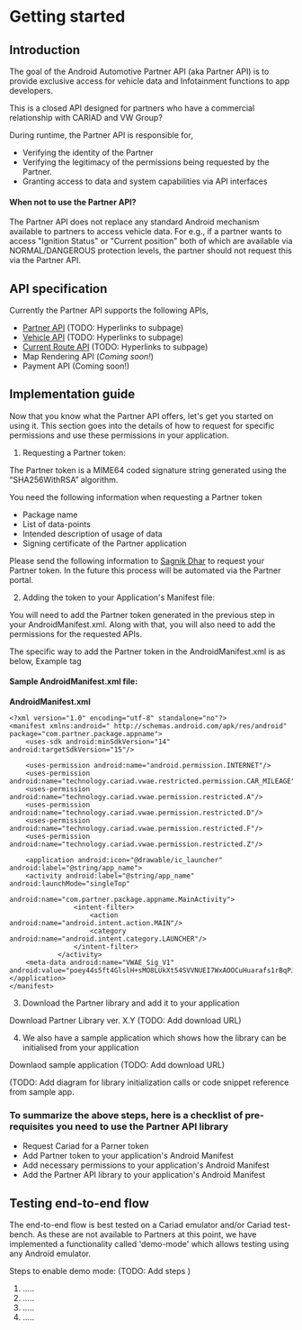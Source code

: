 # Getting started


## Introduction

The goal of the Android Automotive Partner API (aka Partner API) is to provide exclusive access for vehicle data and Infotainment functions to app developers.
	
This is a closed API designed for partners who have a commercial relationship with CARIAD and VW Group?
	
During runtime, the Partner API is responsible for,
* Verifying the identity of the Partner 
* Verifying the legitimacy of the permissions being requested by the Partner.
* Granting access to data and system capabilities via API interfaces 

#### When not to use the Partner API?

The Partner API does not replace any standard Android mechanism available to partners to access vehicle data. For e.g., if a partner wants to access "Ignition Status" or "Current position" both of which are available via NORMAL/DANGEROUS protection levels, the partner should not request this via the Partner API. 


## API specification

Currently the Partner API supports the following APIs, 
* [Partner API](www.google.com) (TODO: Hyperlinks to subpage)
* [Vehicle API](www.google.com) (TODO: Hyperlinks to subpage)
* [Current Route API](www.google.com) (TODO: Hyperlinks to subpage)
* Map Rendering API (_Coming soon!_)
* Payment API (Coming soon!)

## Implementation guide

Now that you know what the Partner API offers, let's get you started on using it. This section goes into the details of how to request for specific permissions and use these permissions in your application.

1. Requesting a Partner token:

The Partner token is a MIME64 coded signature string generated using the “SHA256WithRSA” algorithm.
	
You need the following information when requesting a Partner token
* Package name
* List of data-points
* Intended description of usage of data
* Signing certificate of the Partner application
			
Please send the following information to [Sagnik Dhar](mailto:sagnik.dhar@cariad.us) to request your Partner token. In the future this process will be automated via the Partner portal. 

2. Adding the token to your Application's Manifest file:

You will need to add the Partner token generated in the previous step in your AndroidManifest.xml. Along with that, you will also need to add the permissions for the requested APIs. 
	
The specific way to add the Partner token in the AndroidManifest.xml is as below,
    Example tag
    <meta-data android:name="VWAE_Sig_V1" android:value="SM3X..">

#### Sample AndroidManifest.xml file:

**AndroidManifest.xml** 
```
<?xml version="1.0" encoding="utf-8" standalone="no"?>
<manifest xmlns:android=" http://schemas.android.com/apk/res/android" package="com.partner.package.appname">
    <uses-sdk android:minSdkVersion="14" android:targetSdkVersion="15"/>
    
    <uses-permission android:name="android.permission.INTERNET"/>
    <uses-permission android:name="technology.cariad.vwae.restricted.permission.CAR_MILEAGE"/>
    <uses-permission android:name="technology.cariad.vwae.permission.restricted.A"/>
    <uses-permission android:name="technology.cariad.vwae.permission.restricted.D"/>
    <uses-permission android:name="technology.cariad.vwae.permission.restricted.F"/>
    <uses-permission android:name="technology.cariad.vwae.permission.restricted.Z"/>
	 
    <application android:icon="@drawable/ic_launcher" android:label="@string/app_name">
    <activity android:label="@string/app_name" android:launchMode="singleTop"
	                  android:name="com.partner.package.appname.MainActivity">
	            <intent-filter>
	                <action android:name="android.intent.action.MAIN"/>
	                <category android:name="android.intent.category.LAUNCHER"/>
	            </intent-filter>
	        </activity>
    <meta-data android:name="VWAE_Sig_V1" android:value="poey44s5ft4GlslH+sMO8LUkXt54SVVNUEI7WxAOOCuHuarafs1rBqPJf/Rhg5lUeLvxFNr+60BH9cea61ifKhLpZnlvgbGPXJziNvlbsIIaNLxugUqwqwGxxYWellVWXu47F7gpT9a215C8V59gWF+/mP8uyGnRAJ0pnkJkW1dswW4w221fIN+/oOXSPaFuEFj5fnhEdHZ0yyAA3oTF+mO5i3QEUp4+2ZY+j+tysRr9nKl6rcQjotwHjCQYp9u1GYsNp6JNBDMc/qP3H3dh3rs6tuOq0f6JQmeA=="/>
</application>
</manifest>
```

3. Download the Partner library and add it to your application

Download Partner Library ver. X.Y (TODO: Add download URL)

4. We also have a sample application which shows how the library can be initialised from your application

Downlaod sample application (TODO: Add download URL)

(TODO: Add diagram for library initialization calls or code snippet reference from sample app. 

### To summarize the above steps, here is a checklist of pre-requisites you need to use the Partner API library

* Request Cariad for a Parner token 
* Add Partner token to your application's Android Manifest
* Add necessary permissions to your application's Android Manifest
* Add the Partner API library to your application's Android Manifest


## Testing end-to-end flow

The end-to-end flow is best tested on a Cariad emulator and/or Cariad test-bench. As these are not available to Partners at this point, we have implemented a functionality called 'demo-mode' which allows testing using any Android emulator. 

Steps to enable demo mode: (TODO: Add steps )
1. .....
2. .....
3. .....
4. .....

